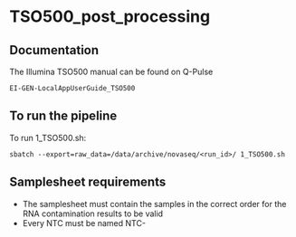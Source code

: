 # TSO500_post_processing


## Documentation

The Illumina TSO500 manual can be found on Q-Pulse 

`EI-GEN-LocalAppUserGuide_TSO500`

## To run the pipeline

To run 1_TSO500.sh:

`sbatch --export=raw_data=/data/archive/novaseq/<run_id>/ 1_TSO500.sh` 

## Samplesheet requirements
* The samplesheet must contain the samples in the correct order for the RNA contamination results to be valid
* Every NTC must be named NTC-<worksheetid> 
